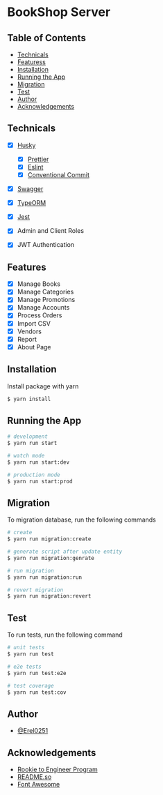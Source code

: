 
# BookShop Server

## Table of Contents

* [Technicals](#technicals)
* [Featuress](#features)
* [Installation](#installation)
* [Running the App](#running-the-app)
* [Migration](#migration)
* [Test](#test)
* [Author](#author)
* [Acknowledgements](#acknowledgements)

## Technicals

- [X] [Husky](https://typicode.github.io/husky/)
    - [X] [Prettier](https://prettier.io/)
    - [X] [Eslint](https://eslint.org/)
    - [X] [Conventional Commit](https://www.conventionalcommits.org/en/v1.0.0/)
- [X] [Swagger](https://swagger.io/)
- [X] [TypeORM](https://typeorm.io/)
- [X] [Jest](https://jestjs.io/)
- [X] Admin and Client Roles
- [X] JWT Authentication


## Features

- [X] Manage Books
- [X] Manage Categories
- [X] Manage Promotions
- [X] Manage Accounts
- [X] Process Orders
- [X] Import CSV
- [X] Vendors
- [X] Report
- [X] About Page

## Installation

Install package with yarn

```bash
$ yarn install
```
    
## Running the App


```bash
# development
$ yarn run start

# watch mode
$ yarn run start:dev

# production mode
$ yarn run start:prod
```

## Migration

To migration database, run the following commands

```bash
# create
$ yarn run migration:create

# generate script after update entity
$ yarn run migration:genrate

# run migration 
$ yarn run migration:run

# revert migration
$ yarn run migration:revert
```

## Test

To run tests, run the following command

```bash
# unit tests
$ yarn run test

# e2e tests
$ yarn run test:e2e

# test coverage
$ yarn run test:cov
```

## Author

- [@Erel0251](https://www.github.com/Erel0251)

## Acknowledgements

 - [Rookie to Engineer Program](https://careers.nashtechglobal.com/fresher-program/)
 - [README.so](https://readme.so/)
 - [Font Awesome](https://fontawesome.com/)
